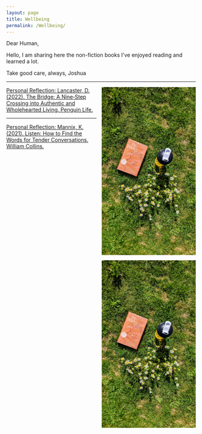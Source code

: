 ```yaml
---
layout: page
title: Wellbeing
permalink: /Wellbeing/
---
```


Dear Human,

Hello, I am sharing here the non-fiction books I've enjoyed reading and learned a lot.

Take good care, always,
Joshua

---

<img src="/wellbeing/pics/1.jpg" width="250" style="float: right; display: block; margin: 0 0 1em 1em;" />
<a href="https://www.joshuadimasaka.com/wellbeing/TheBridge">Personal Reflection: Lancaster, D. (2022). The Bridge: A Nine‑Step Crossing into Authentic and Wholehearted Living. Penguin Life.</a>

---

<img src="/wellbeing/pics/1.jpg" width="250" style="float: right; display: block; margin: 0 0 1em 1em;" />
<a href="https://www.joshuadimasaka.com/wellbeing/Listen">Personal Reflection: Mannix, K. (2021). Listen: How to Find the Words for Tender Conversations. William Collins.</a>